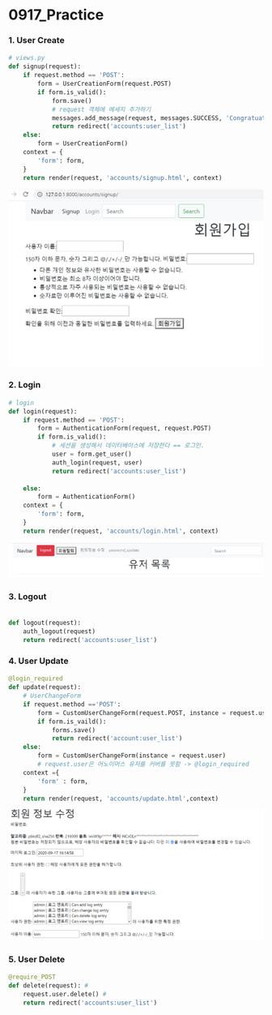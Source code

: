 # 0917_Practice



### 1. User Create

```python 
# views.py 
def signup(request):
    if request.method == 'POST':
        form = UserCreationForm(request.POST)
        if form.is_valid():
            form.save()
            # request 객체에 메세지 추가하기 
            messages.add_message(request, messages.SUCCESS, 'Congratuation~!')
            return redirect('accounts:user_list')
    else:
        form = UserCreationForm()
    context = {
        'form': form,
    }
    return render(request, 'accounts/signup.html', context)
```

![](0917_practice.assets/create-1600327741228.PNG)

### 2. Login

```python
# login
def login(request):
    if request.method == 'POST':
        form = AuthenticationForm(request, request.POST)
        if form.is_valid():
            # 세션을 생성해서 데이터베이스에 저장한다 == 로그인.
            user = form.get_user()
            auth_login(request, user)
            return redirect('accounts:user_list')
    
    else:
        form = AuthenticationForm()
    context = {
        'form': form,
    }
    return render(request, 'accounts/login.html', context)
```

![](0917_practice.assets/login2.PNG)

### 3. Logout

```python

def logout(request):
    auth_logout(request)
    return redirect('accounts:user_list')
```



### 4. User Update

```python
@login_required 
def update(request):
    # UserChangeForm
    if request.method =='POST':
        form = CustomUserChangeForm(request.POST, instance = request.user)
        if form.is_vaild():
            forms.save()
            return redirect('account:user_list')
    else:
        form = CustomUserChangeForm(instance = request.user)
        # request.user은 어노이머스 유저를 커버를 못함 -> @login_required 
    context ={
        'form' : form,
    }
    return render(request, 'accounts/update.html',context)
```

![](0917_practice.assets/userupdate.PNG)



### 5. User Delete

```python
@require_POST
def delete(request): # 
    request.user.delete() # 
    return redirect('accounts:user_list')
```

